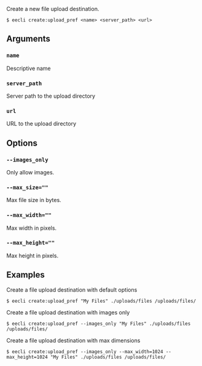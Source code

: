 Create a new file upload destination.

```
$ eecli create:upload_pref <name> <server_path> <url>
```

## Arguments

### `name`

Descriptive name

### `server_path`

Server path to the upload directory

### `url`

URL to the upload directory

## Options

### `--images_only`

Only allow images.

### `--max_size=""`

Max file size in bytes.

### `--max_width=""`

Max width in pixels.

### `--max_height=""`

Max height in pixels.

## Examples

Create a file upload destination with default options

```
$ eecli create:upload_pref "My Files" ./uploads/files /uploads/files/
```

Create a file upload destination with images only

```
$ eecli create:upload_pref --images_only "My Files" ./uploads/files /uploads/files/
```

Create a file upload destination with max dimensions

```
$ eecli create:upload_pref --images_only --max_width=1024 --max_height=1024 "My Files" ./uploads/files /uploads/files/
```